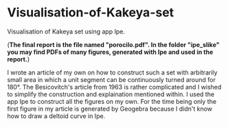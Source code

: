 # Visualisation-of-Kakeya-set
Visualisation of Kakeya set using app Ipe.

(**The final report is the file named "porocilo.pdf". In the folder "ipe_slike" you may find PDFs of many figures, generated with Ipe and used in the report.**)

I wrote an article of my own on how to construct such a set with arbitrarily small area in which a unit segment can be continuously turned around for 180°. The Besicovitch's article from 1963 is rather complicated and I wished to simplify the construction and explaination mentioned within. I used the app Ipe to construct all the figures on my own. For the time being only the first figure in my article is generated by Geogebra because I didn't know how to draw a deltoid curve in Ipe.

